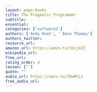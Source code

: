 ```yaml
---
layout: page-books
title: The Pragmatic Programmer
subtitle: 
essential: 
categories: ['software2']
authors: ['Andy Hunt', ' Dave Thomas']
authors_twitter: 
resource_url: 
amazon_url: https://amzn.to/33cjmZ3
wikipedia_url: 
free_url: 
rating_order: 4
lesson: ['']
quote: ""
audio_url: https://amzn.to/39wMCLt
free_audio_url: 
---
```

